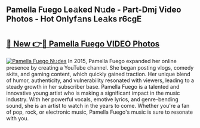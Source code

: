 ## Pamella Fuego Le𝚊ked N𝚞de - Part-Dmj Video Photos - Hot Onlyf𝚊ns Le𝚊ks r6cgE

# <h2><a href="http://ac3782.deff.icu/?id=Pamella+Fuego">🔗 New 👉🔴 Pamella Fuego VIDEO Photos</a></h2>

[![Pamella Fuego N𝚞des](https://i.imgur.com/rIISA9y.gif)](http://ac3782.deff.icu/?id=Pamella+Fuego)
In 2015, Pamella Fuego expanded her online presence by creating a YouTube channel. She began posting vlogs, comedy skits, and gaming content, which quickly gained traction. Her unique blend of humor, authenticity, and vulnerability resonated with viewers, leading to a steady growth in her subscriber base. Pamella Fuego is a talented and innovative young artist who is making a significant impact in the music industry. With her powerful vocals, emotive lyrics, and genre-bending sound, she is an artist to watch in the years to come. Whether you're a fan of pop, rock, or electronic music, Pamella Fuego's music is sure to resonate with you.
